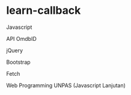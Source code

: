 # learn-callback
Javascript

API OmdbID

jQuery

Bootstrap

Fetch

Web Programming UNPAS (Javascript Lanjutan)
